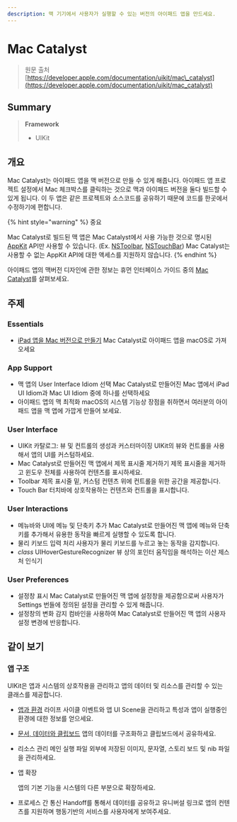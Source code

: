 ```yaml
---
description: 맥 기기에서 사용자가 실행할 수 있는 버전의 아이패드 앱을 만드세요.
---
```


# Mac Catalyst

> 원문 출처  
> [https://developer.apple.com/documentation/uikit/mac\_catalyst](https://developer.apple.com/documentation/uikit/mac_catalyst)

## Summary

> **Framework**
>
> * UIKit

## 개요 <a id="overview"></a>

Mac Catalyst는 아이패드 앱을 맥 버전으로 만들 수 있게 해줍니다. 아이패드 앱 프로젝트 설정에서 Mac 체크박스를 클릭하는 것으로 맥과 아이패드 버전을 둘다 빌드할 수 있게 됩니다. 이 두 앱은 같은 프로젝트와 소스코드를 공유하기 때문에 코드를 한곳에서 수정하기에 편합니다.

{% hint style="warning" %}
중요

Mac Catalyst로 빌드된 맥 앱은 Mac Catalyst에서 사용 가능한 것으로 명시된 [AppKit](../../../etc/not-found.md) API만 사용할 수 있습니다. \(Ex. [NSToolbar](../../../etc/not-found.md), [NSTouchBar](../../../etc/not-found.md)\) Mac Catalyst는 사용할 수 없는 AppKit API에 대한 액세스를 지원하지 않습니다.
{% endhint %}

아이패드 앱의 맥버전 디자인에 관한 정보는 휴먼 인터페이스 가이드 중의 [Mac Catalyst](https://developer.apple.com/design/human-interface-guidelines/ios/overview/mac-catalyst/)를 살펴보세요.

## 주제 <a id="topics"></a>

### Essentials

* [iPad 앱을 Mac 버전으로 만들기](creating-a-mac-version-of-your-ipad-app.md) Mac Catalyst로 아이패드 앱을 macOS로 가져오세요

### App Support

* 맥 앱의 User Interface Idiom 선택  Mac Catalyst로 만들어진 Mac 앱에서 iPad UI Idiom과 Mac UI Idiom 중에 하나를 선택하세요
* 아이패드 앱의 맥 최적화 macOS의 시스템 기능상 장점을 취하면서 여러분의 아이패드 앱을 맥 앱에 가깝게 만들어 보세요.

### User Interface

* UIKit 카탈로그: 뷰 및 컨트롤의 생성과 커스터마이징 UIKit의 뷰와 컨트롤을 사용해서 앱의 UI를 커스텀하세요.
* Mac Catalyst로 만들어진 맥 앱에서 제목 표시줄 제거하기 제목 표시줄을 제거하고 윈도우 전체를 사용하여 컨텐츠를 표시하세요.
* Toolbar 제목 표시줄 밑, 커스텀 컨텐츠 위에 컨트롤을 위한 공간을 제공합니다.
* Touch Bar 터치바에 상호작용하는 컨텐츠와 컨트롤을 표시합니다.

### User Interactions

* 메뉴바와 UI에 메뉴 및 단축키 추가 Mac Catalyst로 만들어진 맥 앱에 메뉴와 단축키를 추가해서 유용한 동작을 빠르게 실행할 수 있도록 합니다.
* 물리 키보드 입력 처리 사용자가 물리 키보드를 누르고 놓는 동작을 감지합니다.
* _class_ UIHoverGestureRecognizer 뷰 상의 포인터 움직임을 해석하는 이산 제스처 인식기

### User Preferences

* 설정창 표시 Mac Catalyst로 만들어진 맥 앱에 설정창을 제공함으로써 사용자가 Settings 번들에 정의된 설정을 관리할 수 있게 해줍니다.
* 설정창의 변화 감지 컴바인을 사용하여 Mac Catalyst로 만들어진 맥 앱의 사용자 설정 변경에 반응합니다.

## 같이 보기 <a id="see-also"></a>

### 앱 구조 <a id="app_structure"></a>

UIKit은 앱과 시스템의 상호작용을 관리하고 앱의 데이터 및 리소스를 관리할 수 있는 클래스를 제공합니다.

* [앱과 환경](../app-and-environment/) 라이프 사이클 이벤트와 앱 UI Scene을 관리하고 특성과 앱이 실행중인 환경에 대한 정보를 얻으세요.
* [문서, 데이터와 클립보드](../documents-data-pasteboard.md) 앱의 데이터를 구조화하고 클립보드에서 공유하세요.
* 리소스 관리 메인 실행 파일 외부에 저장된 이미지, 문자열, 스토리 보드 및 nib 파일을 관리하세요.
* 앱 확장

  앱의 기본 기능을 시스템의 다른 부분으로 확장하세요.

* 프로세스 간 통신 Handoff를 통해서 데이터를 공유하고 유니버설 링크로 앱의 컨텐츠를 지원하며 행동기반의 서비스를 사용자에게 보여주세요.

